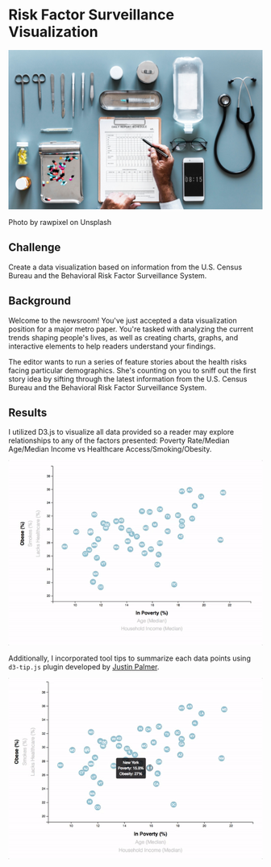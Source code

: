 # Risk Factor Surveillance Visualization

![rawpixel-593598-unsplash](images/rawpixel-593598-unsplash.jpg)

Photo by rawpixel on Unsplash
## Challenge
Create a data visualization based on information from the U.S. Census Bureau and the Behavioral Risk Factor Surveillance System.

## Background
Welcome to the newsroom! You've just accepted a data visualization position for a major metro paper. You're tasked with analyzing the current trends shaping people's lives, as well as creating charts, graphs, and interactive elements to help readers understand your findings.

The editor wants to run a series of feature stories about the health risks facing particular demographics. She's counting on you to sniff out the first story idea by sifting through the latest information from the U.S. Census Bureau and the Behavioral Risk Factor Surveillance System.

## Results
I utilized D3.js to visualize all data provided so a reader may explore relationships to any of the factors presented: Poverty Rate/Median Age/Median Income vs Healthcare Access/Smoking/Obesity.

![7-animated-scatter](images/7-animated-scatter.gif)

Additionally, I incorporated tool tips to summarize each data points using `d3-tip.js` plugin developed by [Justin Palmer](https://github.com/Caged).

![8-tooltip](images/8-tooltip.gif)